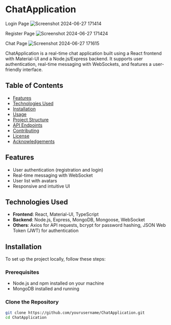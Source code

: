 # ChatApplication

Login Page
![Screenshot 2024-06-27 171414](https://github.com/kaliprasadkunche/ChatApplication/assets/113325469/dac7ed26-8ce2-442c-b7c9-01e310a4cb1b)

Register Page
![Screenshot 2024-06-27 171424](https://github.com/kaliprasadkunche/ChatApplication/assets/113325469/474b51e9-c8c4-464b-b530-ab5d6930bebf)

Chat Page
![Screenshot 2024-06-27 171615](https://github.com/kaliprasadkunche/ChatApplication/assets/113325469/29d42d11-3c72-4505-ab18-72fab0202f45)


ChatApplication is a real-time chat application built using a React frontend with Material-UI and a Node.js/Express backend. It supports user authentication, real-time messaging with WebSockets, and features a user-friendly interface.

## Table of Contents
- [Features](#features)
- [Technologies Used](#technologies-used)
- [Installation](#installation)
- [Usage](#usage)
- [Project Structure](#project-structure)
- [API Endpoints](#api-endpoints)
- [Contributing](#contributing)
- [License](#license)
- [Acknowledgements](#acknowledgements)

## Features
- User authentication (registration and login)
- Real-time messaging with WebSocket
- User list with avatars
- Responsive and intuitive UI



## Technologies Used
- **Frontend**: React, Material-UI, TypeScript
- **Backend**: Node.js, Express, MongoDB, Mongoose, WebSocket
- **Others**: Axios for API requests, bcrypt for password hashing, JSON Web Token (JWT) for authentication

## Installation
To set up the project locally, follow these steps:

### Prerequisites
- Node.js and npm installed on your machine
- MongoDB installed and running

### Clone the Repository
```bash
git clone https://github.com/yourusername/ChatApplication.git
cd ChatApplication
